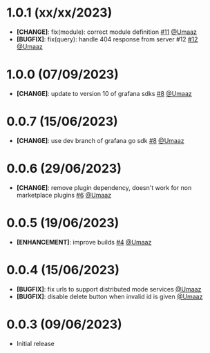 <!-- 1.0.1 Start -->
# 1.0.1 (xx/xx/2023)

- **[CHANGE]**: fix(module): correct module definition  [#11](https://github.com/intergral/deep/pull/11) [@Umaaz](https://github.com/Umaaz)
- **[BUGFIX]**: fix(query): handle 404 response from server #12 [#12](https://github.com/intergral/deep/pull/12) [@Umaaz](https://github.com/Umaaz)

<!-- 1.0.1 END -->

<!-- 1.0.0 Start -->
# 1.0.0 (07/09/2023)

 - **[CHANGE]**: update to version 10 of grafana sdks [#8](https://github.com/intergral/deep/pull/8) [@Umaaz](https://github.com/Umaaz)

<!-- 1.0.0 END -->
<!-- 0.0.7 Start -->
# 0.0.7 (15/06/2023)

 - **[CHANGE]**: use dev branch of grafana go sdk [#8](https://github.com/intergral/deep/pull/8) [@Umaaz](https://github.com/Umaaz)

<!-- 0.0.7 END -->

<!-- 0.0.6 Start -->
# 0.0.6 (29/06/2023)

 - **[CHANGE]**: remove plugin dependency, doesn't work for non marketplace plugins [#6](https://github.com/intergral/deep/pull/6) [@Umaaz](https://github.com/Umaaz)

<!-- 0.0.6 END -->

<!-- 0.0.5 Start -->
# 0.0.5 (19/06/2023)

 - **[ENHANCEMENT]**: improve builds [#4](https://github.com/intergral/deep/pull/4) [@Umaaz](https://github.com/Umaaz)

<!-- 0.0.5 END -->

<!-- 0.0.4 Start -->
# 0.0.4 (15/06/2023)

- **[BUGFIX]**: fix urls to support distributed mode services [@Umaaz](https://github.com/Umaaz) 
- **[BUGFIX]**: disable delete button when invalid id is given [@Umaaz](https://github.com/Umaaz)

<!-- 0.0.4 END -->

<!-- 0.0.3 Start -->
# 0.0.3 (09/06/2023)

 - Initial release

<!-- 0.0.3 END -->

<!-- 0.1.1 Start -->
<!-- Template START
# 1.0.0 (xx/xx/2023)

- **[CHANGE]**: description [#PRid](https://github.com/intergral/deep/pull/8) [@user](https://github.com/)
- **[FEATURE]**: description [#PRid](https://github.com/intergral/deep/pull/) [@user](https://github.com/)
- **[ENHANCEMENT]**: description [#PRid](https://github.com/intergral/deep/pull/) [@user](https://github.com/)
- **[BUGFIX]**: description [#PRid](https://github.com/intergral/deep/pull/) [@user](https://github.com/)
Template END -->
<!-- 0.1.1 END -->
